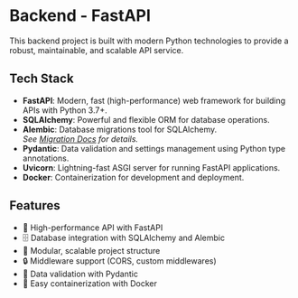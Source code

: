 # Backend - FastAPI

This backend project is built with modern Python technologies to provide a robust, maintainable, and scalable API service.

## Tech Stack

- **FastAPI**: Modern, fast (high-performance) web framework for building APIs with Python 3.7+.
- **SQLAlchemy**: Powerful and flexible ORM for database operations.
- **Alembic**: Database migrations tool for SQLAlchemy.  
  _See [Migration Docs](./migrations/README.md) for details._
- **Pydantic**: Data validation and settings management using Python type annotations.
- **Uvicorn**: Lightning-fast ASGI server for running FastAPI applications.
- **Docker**: Containerization for development and deployment.


## Features

- 🚀 High-performance API with FastAPI
- 🗄️ Database integration with SQLAlchemy and Alembic
- 🧩 Modular, scalable project structure
- 🔒 Middleware support (CORS, custom middlewares)
- 📝 Data validation with Pydantic
- 🐳 Easy containerization with Docker